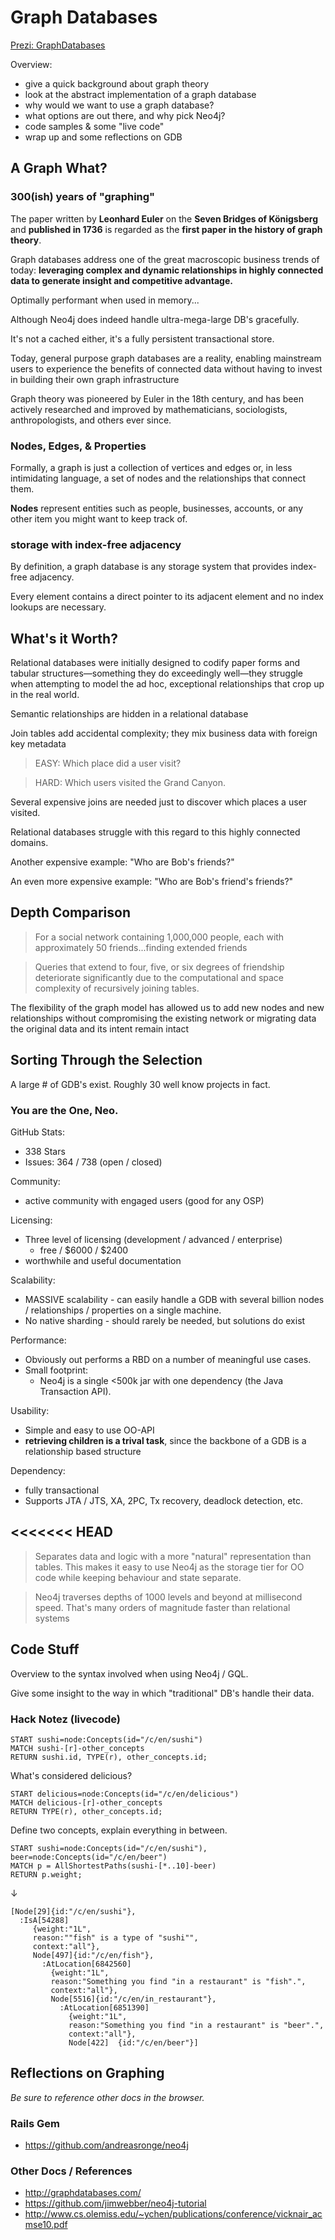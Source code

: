 # Graph Databases

[Prezi: GraphDatabases](http://prezi.com/jgx8vrvcntdk/?utm_campaign=share&utm_medium=copy)

Overview:

- give a quick background about graph theory
- look at the abstract implementation of a graph database
- why would we want to use a graph database?
- what options are out there, and why pick Neo4j?
- code samples & some "live code"
- wrap up and some reflections on GDB

## A Graph What?

### 300(ish) years of "graphing"

The paper written by **Leonhard Euler** on the **Seven Bridges of Königsberg** and **published in 1736** is regarded as the **first paper in the history of graph theory**.

Graph databases address one of the great macroscopic business trends of today: **leveraging complex and dynamic relationships in highly connected data to generate insight and competitive advantage.**

Optimally performant when used in memory...

Although Neo4j does indeed handle ultra-mega-large DB's gracefully.

It's not a cached either, it's a fully persistent transactional store.

Today, general purpose graph databases are a reality, enabling mainstream users to experience the benefits of connected data without having to invest in building their own graph infrastructure

Graph theory was pioneered by Euler in the 18th century, and has been actively researched and improved by mathematicians, sociologists, anthropologists, and others ever since.

### Nodes, Edges, & Properties

Formally, a graph is just a collection of vertices and edges or, in less intimidating language, a set of nodes and the relationships that connect them.

**Nodes** represent entities such as people, businesses, accounts, or any other item you might want to keep track of.

### storage with index-free adjacency

By definition, a graph database is any storage system that provides index-free adjacency.

Every element contains a direct pointer to its adjacent element and no index lookups are necessary.

## What's it Worth?

Relational databases were initially designed to codify paper forms and tabular structures—something they do exceedingly well—they struggle when attempting to model the ad hoc, exceptional relationships that crop up in the real world.

Semantic relationships are hidden in a relational database

Join tables add accidental complexity; they mix business data with foreign key
metadata

>EASY: Which place did a user visit?

>HARD: Which users visited the Grand Canyon.

Several expensive joins are needed just to discover which places a user visited.

Relational databases struggle with this regard to this highly connected domains.

Another expensive example: "Who are Bob's friends?"

An even more expensive example: "Who are Bob's friend's friends?"

## Depth Comparison

>For a social network containing 1,000,000 people, each with approximately 50 friends...finding extended friends

>Queries that extend to four, five, or six degrees of friendship deteriorate significantly due to the computational and space complexity of recursively joining tables.

The flexibility of the graph model has allowed us to add new nodes and new relationships without compromising the existing network or migrating data the original data and its intent remain intact

## Sorting Through the Selection

A large # of GDB's exist. Roughly 30 well know projects in fact.

### You are the One, Neo.

GitHub Stats:

- 338 Stars
- Issues: 364 / 738 (open / closed)

Community:

- active community with engaged users (good for any OSP)

Licensing:

- Three level of licensing (development / advanced / enterprise)
  - free / $6000 / $2400
- worthwhile and useful documentation

Scalability:

- MASSIVE scalability - can easily handle a GDB with several billion nodes / relationships / properties on a single machine.
- No native sharding - should rarely be needed, but solutions do exist

Performance:

- Obviously out performs a RBD on a number of meaningful use cases.
- Small footprint:
  - Neo4j is a single <500k jar with one dependency (the Java Transaction API).

Usability:

- Simple and easy to use OO-API
- **retrieving children is a trival task**, since the backbone of a GDB is a relationship based structure

Dependency:

- fully transactional
- Supports JTA / JTS, XA, 2PC, Tx recovery, deadlock detection, etc.

<<<<<<< HEAD
---

>Separates data and logic with a more "natural" representation than tables. This makes it easy to use Neo4j as the storage tier for OO code while keeping behaviour and state separate.

>Neo4j traverses depths of 1000 levels and beyond at millisecond speed. That's many orders of magnitude faster than relational systems

## Code Stuff

Overview to the syntax involved when using Neo4j / GQL.

Give some insight to the way in which "traditional" DB's handle their data.

### Hack Notez (livecode)

```
START sushi=node:Concepts(id="/c/en/sushi")
MATCH sushi-[r]-other_concepts
RETURN sushi.id, TYPE(r), other_concepts.id;
```

What's considered delicious?

```
START delicious=node:Concepts(id="/c/en/delicious")
MATCH delicious-[r]-other_concepts
RETURN TYPE(r), other_concepts.id;
```

Define two concepts, explain everything in between.

```
START sushi=node:Concepts(id="/c/en/sushi"), beer=node:Concepts(id="/c/en/beer")
MATCH p = AllShortestPaths(sushi-[*..10]-beer)
RETURN p.weight;
```

↓

```
[Node[29]{id:"/c/en/sushi"},
  :IsA[54288]
     {weight:"1L",
     reason:""fish" is a type of "sushi"",
     context:"all"},
     Node[497]{id:"/c/en/fish"},
       :AtLocation[6842560]
         {weight:"1L",
         reason:"Something you find "in a restaurant" is "fish".",
         context:"all"},
         Node[5516]{id:"/c/en/in_restaurant"},
           :AtLocation[6851390]
             {weight:"1L",
             reason:"Something you find "in a restaurant" is "beer".",
             context:"all"},
             Node[422]  {id:"/c/en/beer"}]
```

## Reflections on Graphing

*Be sure to reference other docs in the browser.*

### Rails Gem

- https://github.com/andreasronge/neo4j

### Other Docs / References

- http://graphdatabases.com/
- https://github.com/jimwebber/neo4j-tutorial
- http://www.cs.olemiss.edu/~ychen/publications/conference/vicknair_acmse10.pdf
